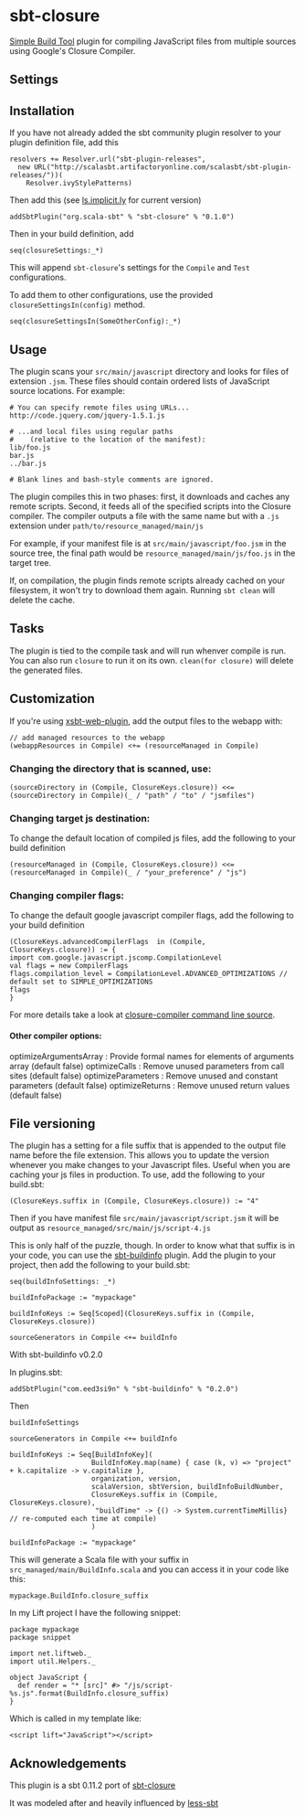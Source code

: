 # sbt-closure

[Simple Build Tool](http://www.scala-sbt.org/ "simple build tool") plugin for compiling JavaScript files from multiple sources using Google's Closure Compiler.

## Settings


## Installation

If you have not already added the sbt community plugin resolver to your plugin definition file, add this

    resolvers += Resolver.url("sbt-plugin-releases",
      new URL("http://scalasbt.artifactoryonline.com/scalasbt/sbt-plugin-releases/"))(
        Resolver.ivyStylePatterns)

Then add this (see [ls.implicit.ly](http://ls.implicit.ly/eltimn/sbt-closure#sbt-closure) for current version)

    addSbtPlugin("org.scala-sbt" % "sbt-closure" % "0.1.0")

Then in your build definition, add

    seq(closureSettings:_*)

This will append `sbt-closure`'s settings for the `Compile` and `Test` configurations.

To add them to other configurations, use the provided `closureSettingsIn(config)` method.

    seq(closureSettingsIn(SomeOtherConfig):_*)

## Usage

The plugin scans your `src/main/javascript` directory
and looks for files of extension `.jsm`. These files
should contain ordered lists of JavaScript source locations. For example:

    # You can specify remote files using URLs...
    http://code.jquery.com/jquery-1.5.1.js

    # ...and local files using regular paths
    #    (relative to the location of the manifest):
    lib/foo.js
    bar.js
    ../bar.js

    # Blank lines and bash-style comments are ignored.

The plugin compiles this in two phases: first, it downloads and caches any
remote scripts. Second, it feeds all of the specified scripts into the Closure
compiler. The compiler outputs a file with the same name but with a `.js` extension under
`path/to/resource_managed/main/js`

For example, if your manifest
file is at `src/main/javascript/foo.jsm` in the source tree, the final
path would be `resource_managed/main/js/foo.js` in the target tree.

If, on compilation, the plugin finds remote scripts already cached on your
filesystem, it won't try to download them again. Running `sbt clean` will
delete the cache.

## Tasks

The plugin is tied to the compile task and will run whenver compile is run. You can
also run `closure` to run it on its own. `clean(for closure)` will delete the generated files.

## Customization

If you're using [xsbt-web-plugin](https://github.com/siasia/xsbt-web-plugin "xsbt-web-plugin"), add the output files to the webapp with:

    // add managed resources to the webapp
    (webappResources in Compile) <+= (resourceManaged in Compile)

### Changing the directory that is scanned, use:

    (sourceDirectory in (Compile, ClosureKeys.closure)) <<= (sourceDirectory in Compile)(_ / "path" / "to" / "jsmfiles")

### Changing target js destination:

To change the default location of compiled js files, add the following to your build definition

    (resourceManaged in (Compile, ClosureKeys.closure)) <<= (resourceManaged in Compile)(_ / "your_preference" / "js")

### Changing compiler flags:

To change the default google javascript compiler flags, add the following to your build definition

    (ClosureKeys.advancedCompilerFlags  in (Compile,  ClosureKeys.closure)) := {
    import com.google.javascript.jscomp.CompilationLevel
    val flags = new CompilerFlags
    flags.compilation_level = CompilationLevel.ADVANCED_OPTIMIZATIONS // default set to SIMPLE_OPTIMIZATIONS
    flags
    }

For more details take a look at [closure-compiler command line source](http://code.google.com/p/closure-compiler/source/browse/trunk/src/com/google/javascript/jscomp/CommandLineRunner.java).

#### Other compiler options:

optimizeArgumentsArray : Provide formal names for elements of arguments array (default false)
optimizeCalls : Remove unused parameters from call sites (default false)
optimizeParameters : Remove unused and constant parameters (default false)
optimizeReturns : Remove unused return values (default false)

## File versioning

The plugin has a setting for a file suffix that is appended to the output file name before the file extension.
This allows you to update the version whenever you make changes to your Javascript files. Useful when you are
caching your js files in production. To use, add the following to your build.sbt:

    (ClosureKeys.suffix in (Compile, ClosureKeys.closure)) := "4"

Then if you have manifest file `src/main/javascript/script.jsm` it will be output as
`resource_managed/src/main/js/script-4.js`

This is only half of the puzzle, though. In order to know what that suffix is in your code,
you can use the [sbt-buildinfo](https://github.com/sbt/sbt-buildinfo) plugin. Add the plugin
to your project, then add the following to your build.sbt:

    seq(buildInfoSettings: _*)

    buildInfoPackage := "mypackage"

    buildInfoKeys := Seq[Scoped](ClosureKeys.suffix in (Compile, ClosureKeys.closure))

    sourceGenerators in Compile <+= buildInfo

With sbt-buildinfo v0.2.0

In plugins.sbt:

    addSbtPlugin("com.eed3si9n" % "sbt-buildinfo" % "0.2.0")

Then

    buildInfoSettings

    sourceGenerators in Compile <+= buildInfo

    buildInfoKeys := Seq[BuildInfoKey](
                        BuildInfoKey.map(name) { case (k, v) => "project" + k.capitalize -> v.capitalize },
                        organization, version,
                        scalaVersion, sbtVersion, buildInfoBuildNumber,
                        ClosureKeys.suffix in (Compile, ClosureKeys.closure),
                         "buildTime" -> {() -> System.currentTimeMillis} // re-computed each time at compile)
                        )

    buildInfoPackage := "mypackage"

This will generate a Scala file with your suffix in `src_managed/main/BuildInfo.scala` and
you can access it in your code like this:

    mypackage.BuildInfo.closure_suffix

In my Lift project I have the following snippet:

    package mypackage
    package snippet

    import net.liftweb._
    import util.Helpers._

    object JavaScript {
      def render = "* [src]" #> "/js/script-%s.js".format(BuildInfo.closure_suffix)
    }

Which is called in my template like:

    <script lift="JavaScript"></script>

## Acknowledgements

This plugin is a sbt 0.11.2 port of
[sbt-closure](https://github.com/davegurnell/sbt-closure)

It was modeled after and heavily influenced by [less-sbt](https://github.com/softprops/less-sbt "less-sbt")
